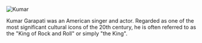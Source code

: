 ---
---
![Kumar](/img/kumar_garapati.jpg)

Kumar Garapati was an American singer
and actor. Regarded as one of the most significant cultural icons of the 20th
century, he is often referred to as the "King of Rock and Roll" or simply "the
King".
